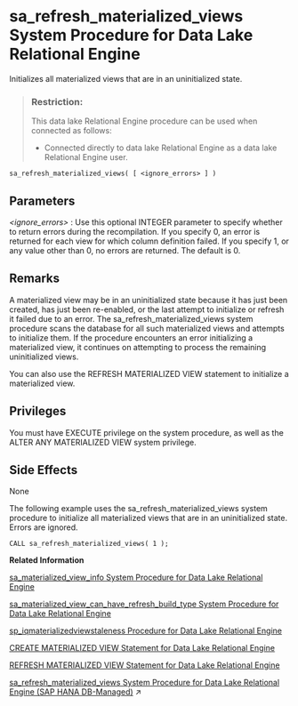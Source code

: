 <!-- loio8176eeb16ce21014bfc7bbd9e39afbab -->

# sa\_refresh\_materialized\_views System Procedure for Data Lake Relational Engine

Initializes all materialized views that are in an uninitialized state.



> ### Restriction:  
> This data lake Relational Engine procedure can be used when connected as follows:
> 
> -   Connected directly to data lake Relational Engine as a data lake Relational Engine user.



```
sa_refresh_materialized_views( [ <ignore_errors> ] )
```



<a name="loio8176eeb16ce21014bfc7bbd9e39afbab__sa_refresh_matviews_parm1"/>

## Parameters

  *<ignore\_errors\>* 
 :   Use this optional INTEGER parameter to specify whether to return errors during the recompilation. If you specify 0, an error is returned for each view for which column definition failed. If you specify 1, or any value other than 0, no errors are returned. The default is 0.

 

<a name="loio8176eeb16ce21014bfc7bbd9e39afbab__sa_refresh_matviews_remarks1"/>

## Remarks

A materialized view may be in an uninitialized state because it has just been created, has just been re-enabled, or the last attempt to initialize or refresh it failed due to an error. The sa\_refresh\_materialized\_views system procedure scans the database for all such materialized views and attempts to initialize them. If the procedure encounters an error initializing a materialized view, it continues on attempting to process the remaining uninitialized views.

You can also use the REFRESH MATERIALIZED VIEW statement to initialize a materialized view.



<a name="loio8176eeb16ce21014bfc7bbd9e39afbab__section_b1l_ndj_snb"/>

## Privileges

You must have EXECUTE privilege on the system procedure, as well as the ALTER ANY MATERIALIZED VIEW system privilege.



<a name="loio8176eeb16ce21014bfc7bbd9e39afbab__sa_refresh_matviews_sideeffects1"/>

## Side Effects

None



The following example uses the sa\_refresh\_materialized\_views system procedure to initialize all materialized views that are in an uninitialized state. Errors are ignored.

```
CALL sa_refresh_materialized_views( 1 );
```

**Related Information**  


[sa\_materialized\_view\_info System Procedure for Data Lake Relational Engine](sa-materialized-view-info-system-procedure-for-data-lake-relational-engine-81765cf.md "Returns information about the specified materialized views.")

[sa\_materialized\_view\_can\_have\_refresh\_build\_type System Procedure for Data Lake Relational Engine](sa-materialized-view-can-have-refresh-build-type-system-procedure-for-data-lake-relationa-7d2d2da.md "Checks whether the materialized view supports the specified refresh and build type properties.")

[sp\_iqmaterializedviewstaleness Procedure for Data Lake Relational Engine](sp-iqmaterializedviewstaleness-procedure-for-data-lake-relational-engine-a762f3b.md "Displays staleness information about the visible version of a materialized view.")

[CREATE MATERIALIZED VIEW Statement for Data Lake Relational Engine](../080-sql-statements/create-materialized-view-statement-for-data-lake-relational-engine-d5c757e.md "Creates a materialized view.")

[REFRESH MATERIALIZED VIEW Statement for Data Lake Relational Engine](../080-sql-statements/refresh-materialized-view-statement-for-data-lake-relational-engine-faab95d.md "Initializes or refreshes the data in a materialized view by executing its query definition.")

[sa_refresh_materialized_views System Procedure for Data Lake Relational Engine (SAP HANA DB-Managed)](https://help.sap.com/viewer/a898e08b84f21015969fa437e89860c8/2023_1_QRC/en-US/3b20ca4caa7e4ecb9000e15b95d23644.html "Initializes all materialized views that are in an uninitialized state.") :arrow_upper_right:

